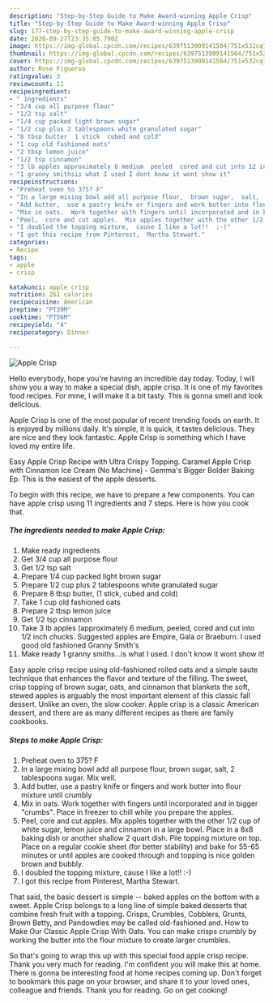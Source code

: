 ```yaml
---
description: "Step-by-Step Guide to Make Award-winning Apple Crisp"
title: "Step-by-Step Guide to Make Award-winning Apple Crisp"
slug: 177-step-by-step-guide-to-make-award-winning-apple-crisp
date: 2020-09-27T23:35:05.790Z
image: https://img-global.cpcdn.com/recipes/6397513909141504/751x532cq70/apple-crisp-recipe-main-photo.jpg
thumbnail: https://img-global.cpcdn.com/recipes/6397513909141504/751x532cq70/apple-crisp-recipe-main-photo.jpg
cover: https://img-global.cpcdn.com/recipes/6397513909141504/751x532cq70/apple-crisp-recipe-main-photo.jpg
author: Rose Figueroa
ratingvalue: 3
reviewcount: 11
recipeingredient:
- " ingredients"
- "3/4 cup all purpose flour"
- "1/2 tsp salt"
- "1/4 cup packed light brown sugar"
- "1/2 cup plus 2 tablespoons white granulated sugar"
- "8 tbsp butter  1 stick  cubed and cold"
- "1 cup old fashioned oats"
- "2 tbsp lemon juice"
- "1/2 tsp cinnamon"
- "3 lb apples approximately 6 medium  peeled  cored and cut into 12 inch chucks Suggested apples are Empire  Gala or Braeburn  I used good old fashioned Granny Smiths"
- "1 granny smithsis what I used I dont know it wont show it"
recipeinstructions:
- "Preheat oven to 375? F"
- "In a large mixing bowl add all purpose flour,  brown sugar,  salt,  2 tablespoons sugar. Mix well."
- "Add butter,  use a pastry knife or fingers and work butter into flour mixture until crumbly"
- "Mix in oats.  Work together with fingers until incorporated and in bigger &#34;crumbs&#34;.  Place in freezer to chill while you prepare the apples."
- "Peel,  core and cut apples.  Mix apples together with the other 1/2 cup of white sugar,  lemon juice and cinnamon in a large bowl.  Place in a 8x8 baking dish or another shallow 2 quart dish.  Pile topping mixture on top. Place on a regular cookie sheet (for better stability) and bake for 55-65 minutes or until apples are cooked through and topping is nice golden brown and bubbly."
- "I doubled the topping mixture,  cause I like a lot!!  :-)"
- "I got this recipe from Pinterest,  Martha Stewart."
categories:
- Recipe
tags:
- apple
- crisp

katakunci: apple crisp 
nutrition: 261 calories
recipecuisine: American
preptime: "PT39M"
cooktime: "PT56M"
recipeyield: "4"
recipecategory: Dinner

---
```



![Apple Crisp](https://img-global.cpcdn.com/recipes/6397513909141504/751x532cq70/apple-crisp-recipe-main-photo.jpg)

Hello everybody, hope you're having an incredible day today. Today, I will show you a way to make a special dish, apple crisp. It is one of my favorites food recipes. For mine, I will make it a bit tasty. This is gonna smell and look delicious.

Apple Crisp is one of the most popular of recent trending foods on earth. It is enjoyed by millions daily. It's simple, it is quick, it tastes delicious. They are nice and they look fantastic. Apple Crisp is something which I have loved my entire life.

Easy Apple Crisp Recipe with Ultra Crispy Topping. Caramel Apple Crisp with Cinnamon Ice Cream (No Machine) - Gemma&#39;s Bigger Bolder Baking Ep. This is the easiest of the apple desserts.


To begin with this recipe, we have to prepare a few components. You can have apple crisp using 11 ingredients and 7 steps. Here is how you cook that.

##### The ingredients needed to make Apple Crisp:

1. Make ready  ingredients
1. Get 3/4 cup all purpose flour
1. Get 1/2 tsp salt
1. Prepare 1/4 cup packed light brown sugar
1. Prepare 1/2 cup plus 2 tablespoons white granulated sugar
1. Prepare 8 tbsp butter,  (1 stick,  cubed and cold)
1. Take 1 cup old fashioned oats
1. Prepare 2 tbsp lemon juice
1. Get 1/2 tsp cinnamon
1. Take 3 lb apples (approximately 6 medium,  peeled,  cored and cut into 1/2 inch chucks. Suggested apples are Empire,  Gala or Braeburn.  I used good old fashioned Granny Smith&#39;s
1. Make ready 1 granny smiths...is what I used. I don&#39;t know it wont show it!


Easy apple crisp recipe using old-fashioned rolled oats and a simple saute technique that enhances the flavor and texture of the filling. The sweet, crisp topping of brown sugar, oats, and cinnamon that blankets the soft, stewed apples is arguably the most important element of this classic fall dessert. Unlike an oven, the slow cooker. Apple crisp is a classic American dessert, and there are as many different recipes as there are family cookbooks. 

##### Steps to make Apple Crisp:

1. Preheat oven to 375? F
1. In a large mixing bowl add all purpose flour,  brown sugar,  salt,  2 tablespoons sugar. Mix well.
1. Add butter,  use a pastry knife or fingers and work butter into flour mixture until crumbly
1. Mix in oats.  Work together with fingers until incorporated and in bigger &#34;crumbs&#34;.  Place in freezer to chill while you prepare the apples.
1. Peel,  core and cut apples.  Mix apples together with the other 1/2 cup of white sugar,  lemon juice and cinnamon in a large bowl.  Place in a 8x8 baking dish or another shallow 2 quart dish.  Pile topping mixture on top. Place on a regular cookie sheet (for better stability) and bake for 55-65 minutes or until apples are cooked through and topping is nice golden brown and bubbly.
1. I doubled the topping mixture,  cause I like a lot!!  :-)
1. I got this recipe from Pinterest,  Martha Stewart.


That said, the basic dessert is simple -- baked apples on the bottom with a sweet. Apple Crisp belongs to a long line of simple baked desserts that combine fresh fruit with a topping. Crisps, Crumbles, Cobblers, Grunts, Brown Betty, and Pandowdies may be called old-fashioned and. How to Make Our Classic Apple Crisp With Oats. You can make crisps crumbly by working the butter into the flour mixture to create larger crumbles. 

So that's going to wrap this up with this special food apple crisp recipe. Thank you very much for reading. I'm confident you will make this at home. There is gonna be interesting food at home recipes coming up. Don't forget to bookmark this page on your browser, and share it to your loved ones, colleague and friends. Thank you for reading. Go on get cooking!
